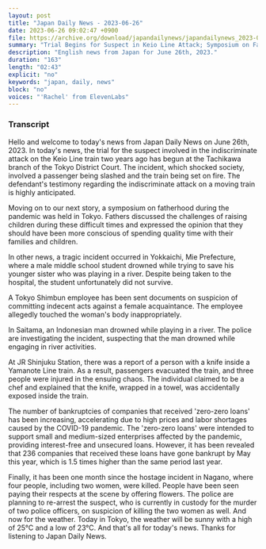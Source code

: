 ```yaml
---
layout: post
title: "Japan Daily News - 2023-06-26"
date: 2023-06-26 09:02:47 +0900
file: https://archive.org/download/japandailynews/japandailynews_2023-06-26.mp3
summary: "Trial Begins for Suspect in Keio Line Attack; Symposium on Fatherhood During the Pandemic, & more…"
description: "English news from Japan for June 26th, 2023."
duration: "163"
length: "02:43"
explicit: "no"
keywords: "japan, daily, news"
block: "no"
voices: "'Rachel' from ElevenLabs"
---
```


### Transcript

Hello and welcome to today's news from Japan Daily News on June 26th, 2023. In today's news, the trial for the suspect involved in the indiscriminate attack on the Keio Line train two years ago has begun at the Tachikawa branch of the Tokyo District Court. The incident, which shocked society, involved a passenger being slashed and the train being set on fire. The defendant's testimony regarding the indiscriminate attack on a moving train is highly anticipated.

Moving on to our next story, a symposium on fatherhood during the pandemic was held in Tokyo. Fathers discussed the challenges of raising children during these difficult times and expressed the opinion that they should have been more conscious of spending quality time with their families and children.

In other news, a tragic incident occurred in Yokkaichi, Mie Prefecture, where a male middle school student drowned while trying to save his younger sister who was playing in a river. Despite being taken to the hospital, the student unfortunately did not survive.

A Tokyo Shimbun employee has been sent documents on suspicion of committing indecent acts against a female acquaintance. The employee allegedly touched the woman's body inappropriately.

In Saitama, an Indonesian man drowned while playing in a river. The police are investigating the incident, suspecting that the man drowned while engaging in river activities.

At JR Shinjuku Station, there was a report of a person with a knife inside a Yamanote Line train. As a result, passengers evacuated the train, and three people were injured in the ensuing chaos. The individual claimed to be a chef and explained that the knife, wrapped in a towel, was accidentally exposed inside the train.

The number of bankruptcies of companies that received 'zero-zero loans' has been increasing, accelerating due to high prices and labor shortages caused by the COVID-19 pandemic. The 'zero-zero loans' were intended to support small and medium-sized enterprises affected by the pandemic, providing interest-free and unsecured loans. However, it has been revealed that 236 companies that received these loans have gone bankrupt by May this year, which is 1.5 times higher than the same period last year.

Finally, it has been one month since the hostage incident in Nagano, where four people, including two women, were killed. People have been seen paying their respects at the scene by offering flowers. The police are planning to re-arrest the suspect, who is currently in custody for the murder of two police officers, on suspicion of killing the two women as well. And now for the weather. Today in Tokyo, the weather will be sunny with a high of 25°C and a low of 23°C.  And that's all for today's news. Thanks for listening to Japan Daily News.

